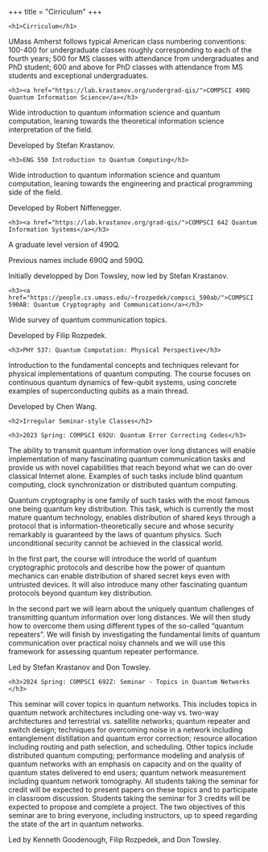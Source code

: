 +++
title = "Cirriculum"
+++

~~~
<h1>Cirriculum</h1>
~~~

UMass Amherst follows typical American class numbering conventions: 100-400 for undergraduate classes roughly corresponding to each of the fourth years; 500 for MS classes with attendance from undergraduates and PhD student; 600 and above for PhD classes with attendance from MS students and exceptional undergraduates.

~~~
<h3><a href="https://lab.krastanov.org/undergrad-qis/">COMPSCI 490Q Quantum Information Science</a></h3>
~~~

Wide introduction to quantum information science and quantum computation, leaning towards the theoretical information science interpretation of the field.

Developed by Stefan Krastanov.

~~~
<h3>ENG 550 Introduction to Quantum Computing</h3>
~~~

Wide introduction to quantum information science and quantum computation, leaning towards the engineering and practical programming side of the field.

Developed by Robert Niffenegger.

~~~
<h3><a href="https://lab.krastanov.org/grad-qis/">COMPSCI 642 Quantum Information Systems</a></h3>
~~~

A graduate level version of 490Q.

Previous names include 690Q and 590Q.

Initially developped by Don Towsley, now led by Stefan Krastanov.

~~~
<h3><a href="https://people.cs.umass.edu/~frozpedek/compsci_590ab/">COMPSCI 590AB: Quantum Cryptography and Communication</a></h3>
~~~

Wide survey of quantum communication topics.

Developed by Filip Rozpedek.

~~~
<h3>PHY 537: Quantum Computation: Physical Perspective</h3>
~~~

Introduction to the fundamental concepts and techniques relevant for physical implementations of quantum computing.  The course focuses on continuous quantum dynamics of few-qubit systems, using concrete examples of superconducting qubits as a main thread.

Developed by Chen Wang.

~~~
<h2>Irregular Seminar-style Classes</h2>
~~~

~~~
<h3>2023 Spring: COMPSCI 692U: Quantum Error Correcting Codes</h3>
~~~

The ability to transmit quantum information over long distances will enable implementation of many fascinating quantum communication tasks and provide us with novel capabilities that reach beyond what we can do over classical Internet alone. Examples of such tasks include blind quantum computing, clock synchronization or distributed quantum computing.

Quantum cryptography is one family of such tasks with the most famous one being quantum key distribution. This task, which is currently the most mature quantum technology, enables distribution of shared keys through a protocol that is information-theoretically secure and whose security remarkably is guaranteed by the laws of quantum physics. Such unconditional security cannot be achieved in the classical world.

In the first part, the course will introduce the world of quantum cryptographic protocols and describe how the power of quantum mechanics can enable distribution of shared secret keys even with untrusted devices. It will also introduce many other fascinating quantum protocols beyond quantum key distribution.

In the second part we will learn about the uniquely quantum challenges of transmitting quantum information over long distances. We will then study how to overcome them using different types of the so-called “quantum repeaters”. We will finish by investigating the fundamental limits of quantum communication over practical noisy channels and we will use this framework for assessing quantum repeater performance.

Led by Stefan Krastanov and Don Towsley.

~~~
<h3>2024 Spring: COMPSCI 692Z: Seminar - Topics in Quantum Networks </h3>
~~~

This seminar will cover topics in quantum networks. This includes topics in quantum network architectures including one-way vs. two-way architectures and terrestrial vs. satellite networks; quantum repeater and switch design; techniques for overcoming noise in a network including entanglement distillation and quantum error correction; resource allocation including routing and path selection, and scheduling. Other topics include distributed quantum computing; performance modeling and analysis of quantum networks with an emphasis on capacity and on the quality of quantum states delivered to end users; quantum network measurement including quantum network tomography. All students taking the seminar for credit will be expected to present papers on these topics and to participate in classroom discussion. Students taking the seminar for 3 credits will be expected to propose and complete a project. The two objectives of this seminar are to bring everyone, including instructors, up to speed regarding the state of the art in quantum networks.

Led by Kenneth Goodenough, Filip Rozpedek, and Don Towsley.